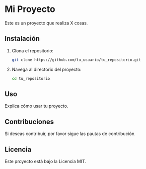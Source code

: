 # Mi Proyecto

Este es un proyecto que realiza X cosas.

## Instalación

1. Clona el repositorio:
   ```bash
   git clone https://github.com/tu_usuario/tu_repositorio.git
   ```

2. Navega al directorio del proyecto:
   ```bash
   cd tu_repositorio
   ```

## Uso

Explica cómo usar tu proyecto.

## Contribuciones

Si deseas contribuir, por favor sigue las pautas de contribución.

## Licencia

Este proyecto está bajo la Licencia MIT.


